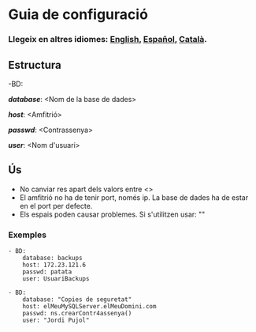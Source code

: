 # Guia de configuració

### **Llegeix en altres idiomes: [English](README.md), [Español](README.ES-es.md), [Català](README.CA-ca.md).**

## Estructura

-BD:

***database***: \<Nom de la base de dades>

***host***: \<Amfitrió>

***passwd***: \<Contrassenya>

***user***: \<Nom d'usuari>

## Ús

- No canviar res apart dels valors entre <>
- El amfitrió no ha de tenir port, només ip. La base de dades ha de estar en el port per defecte.
- Els espais poden causar problemes. Si s'utilitzen usar:  ""

### Exemples

    - BD:
        database: backups
        host: 172.23.121.6
        passwd: patata
        user: UsuariBackups

    - BD:
        database: "Copies de seguretat"
        host: elMeuMySQLServer.elMeuDomini.com
        passwd: ns.crearContr4assenya()
        user: "Jordi Pujol"